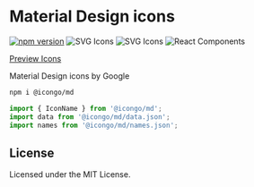Material Design icons
===

[![npm version](https://img.shields.io/npm/v/@icongo/md.svg)](https://www.npmjs.com/package/@icongo/md)
![SVG Icons](https://shields.io/badge/SVG-icons-green?logo=svg&style=flat)
![SVG Icons](https://shields.io/badge/TypeScript-Support-green?logo=TypeScript&style=flat)
![React Components](https://shields.io/badge/React-components-green?logo=react&style=flat)

[Preview Icons](http://icongo.github.io/#/icons/md)

Material Design icons by Google

```bash
npm i @icongo/md
```

```jsx
import { IconName } from '@icongo/md';
import data from '@icongo/md/data.json';
import names from '@icongo/md/names.json';
```

## License

Licensed under the MIT License.
